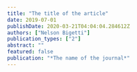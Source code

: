 ```yaml
---
title: "The title of the article"
date: 2019-07-01
publishDate: 2020-03-21T04:04:04.284612Z
authors: ["Nelson Bigetti"]
publication_types: ["2"]
abstract: ""
featured: false
publication: "*The name of the journal*"
---
```


